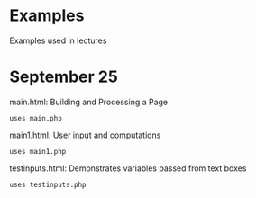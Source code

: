 Examples
========

Examples used in lectures

# September 25

main.html: Building and Processing a Page

    uses main.php
    
main1.html: User input and computations

    uses main1.php
    
testinputs.html: Demonstrates variables passed from text boxes

    uses testinputs.php
    
